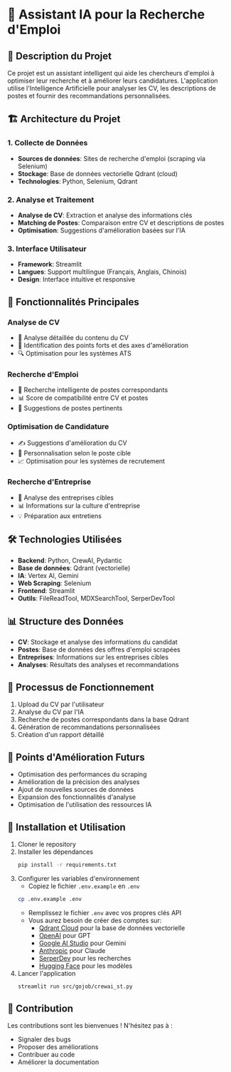 # 🤖 Assistant IA pour la Recherche d'Emploi

## 📝 Description du Projet
Ce projet est un assistant intelligent qui aide les chercheurs d'emploi à optimiser leur recherche et à améliorer leurs candidatures. L'application utilise l'Intelligence Artificielle pour analyser les CV, les descriptions de postes et fournir des recommandations personnalisées.

## 🏗️ Architecture du Projet

### 1. Collecte de Données
- **Sources de données**: Sites de recherche d'emploi (scraping via Selenium)
- **Stockage**: Base de données vectorielle Qdrant (cloud)
- **Technologies**: Python, Selenium, Qdrant

### 2. Analyse et Traitement
- **Analyse de CV**: Extraction et analyse des informations clés
- **Matching de Postes**: Comparaison entre CV et descriptions de postes
- **Optimisation**: Suggestions d'amélioration basées sur l'IA

### 3. Interface Utilisateur
- **Framework**: Streamlit
- **Langues**: Support multilingue (Français, Anglais, Chinois)
- **Design**: Interface intuitive et responsive

## 🚀 Fonctionnalités Principales

### Analyse de CV
- 📄 Analyse détaillée du contenu du CV
- 🎯 Identification des points forts et des axes d'amélioration
- 🔍 Optimisation pour les systèmes ATS

### Recherche d'Emploi
- 🔎 Recherche intelligente de postes correspondants
- 📊 Score de compatibilité entre CV et postes
- 🎯 Suggestions de postes pertinents

### Optimisation de Candidature
- ✍️ Suggestions d'amélioration du CV
- 🎯 Personnalisation selon le poste cible
- 📈 Optimisation pour les systèmes de recrutement

### Recherche d'Entreprise
- 🏢 Analyse des entreprises cibles
- 📊 Informations sur la culture d'entreprise
- 💡 Préparation aux entretiens

## 🛠️ Technologies Utilisées
- **Backend**: Python, CrewAI, Pydantic
- **Base de données**: Qdrant (vectorielle)
- **IA**: Vertex AI, Gemini
- **Web Scraping**: Selenium
- **Frontend**: Streamlit
- **Outils**: FileReadTool, MDXSearchTool, SerperDevTool

## 📊 Structure des Données
- **CV**: Stockage et analyse des informations du candidat
- **Postes**: Base de données des offres d'emploi scrapées
- **Entreprises**: Informations sur les entreprises cibles
- **Analyses**: Résultats des analyses et recommandations

## 🔄 Processus de Fonctionnement
1. Upload du CV par l'utilisateur
2. Analyse du CV par l'IA
3. Recherche de postes correspondants dans la base Qdrant
4. Génération de recommandations personnalisées
5. Création d'un rapport détaillé

## 🎯 Points d'Amélioration Futurs
- Optimisation des performances du scraping
- Amélioration de la précision des analyses
- Ajout de nouvelles sources de données
- Expansion des fonctionnalités d'analyse
- Optimisation de l'utilisation des ressources IA

## 🚀 Installation et Utilisation
1. Cloner le repository
2. Installer les dépendances
   ```bash
   pip install -r requirements.txt
   ```
3. Configurer les variables d'environnement
   - Copiez le fichier `.env.example` en `.env`
   ```bash
   cp .env.example .env
   ```
   - Remplissez le fichier `.env` avec vos propres clés API
   - Vous aurez besoin de créer des comptes sur:
     - [Qdrant Cloud](https://cloud.qdrant.io/) pour la base de données vectorielle
     - [OpenAI](https://platform.openai.com/) pour GPT
     - [Google AI Studio](https://ai.google.dev/) pour Gemini
     - [Anthropic](https://console.anthropic.com/) pour Claude
     - [SerperDev](https://serper.dev/) pour les recherches
     - [Hugging Face](https://huggingface.co/) pour les modèles
4. Lancer l'application
   ```bash
   streamlit run src/gojob/crewai_st.py
   ```

## 📝 Contribution
Les contributions sont les bienvenues ! N'hésitez pas à :
- Signaler des bugs
- Proposer des améliorations
- Contribuer au code
- Améliorer la documentation

